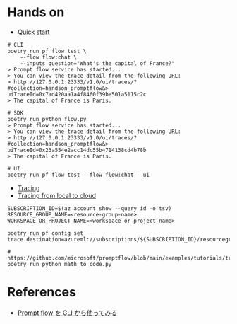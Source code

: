 # Hands on

- [Quick start](https://microsoft.github.io/promptflow/how-to-guides/quick-start.html)

```shell
# CLI
poetry run pf flow test \
    --flow flow:chat \
    --inputs question="What's the capital of France?"
> Prompt flow service has started...
> You can view the trace detail from the following URL:
> http://127.0.0.1:23333/v1.0/ui/traces/?#collection=handson_promptflow&> uiTraceId=0x7ad420aa1a4f8460f39be501a5115c2c
> The capital of France is Paris.

# SDK
poetry run python flow.py
> Prompt flow service has started...
> You can view the trace detail from the following URL:
> http://127.0.0.1:23333/v1.0/ui/traces/?#collection=handson_promptflow&> uiTraceId=0x23a554e2acc14dc55b4714138cd4b78b
> The capital of France is Paris.

# UI
poetry run pf flow test --flow flow:chat --ui
```

- [Tracing](https://microsoft.github.io/promptflow/how-to-guides/tracing/index.html)
- [Tracing from local to cloud](https://microsoft.github.io/promptflow/cloud/azureai/tracing/index.html)

```shell
SUBSCRIPTION_ID=$(az account show --query id -o tsv)
RESOURCE_GROUP_NAME=<resource-group-name>
WORKSPACE_OR_PROJECT_NAME=<workspace-or-project-name>

poetry run pf config set trace.destination=azureml://subscriptions/${SUBSCRIPTION_ID}/resourcegroups/${RESOURCE_GROUP_NAME}/providers/Microsoft.MachineLearningServices/workspaces/${WORKSPACE_OR_PROJECT_NAME}

# https://github.com/microsoft/promptflow/blob/main/examples/tutorials/tracing/math_to_code.py
poetry run python math_to_code.py
```

# References

- [Prompt flow を CLI から使ってみる](https://zenn.dev/microsoft/articles/promptflow-cli)
